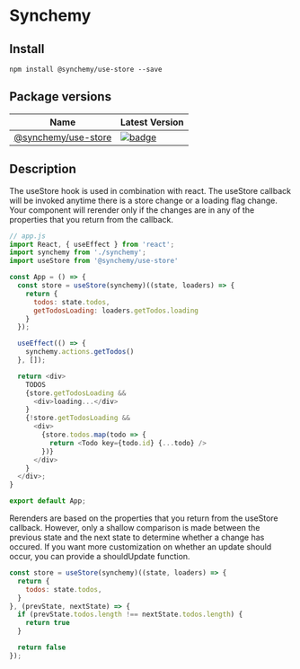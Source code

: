 # Synchemy

## Install
`npm install @synchemy/use-store --save`

## Package versions

| Name | Latest Version |
| --- | --- |
| [@synchemy/use-store](https://github.com/timurridjanovic/synchemy/tree/main/packages/use-store) | [![badge](https://img.shields.io/npm/v/@synchemy/use-store.svg?style=flat-square)](https://www.npmjs.com/package/@synchemy/use-store) |

## Description

The useStore hook is used in combination with react. The useStore 
callback will be invoked anytime there is a store change or a loading flag
change. Your component will rerender only if the changes are in any
of the properties that you return from the callback.

```js
// app.js
import React, { useEffect } from 'react';
import synchemy from './synchemy';
import useStore from '@synchemy/use-store'

const App = () => {
  const store = useStore(synchemy)((state, loaders) => {
    return {
      todos: state.todos,
      getTodosLoading: loaders.getTodos.loading
    }
  });

  useEffect(() => {
    synchemy.actions.getTodos()
  }, []);

  return <div>
    TODOS
    {store.getTodosLoading &&
      <div>loading...</div>
    }
    {!store.getTodosLoading &&
      <div>
        {store.todos.map(todo => {
          return <Todo key={todo.id} {...todo} />
        })}
      </div>
    }
  </div>;
}

export default App;
```

Rerenders are based on the properties that you return from the useStore callback.
However, only a shallow comparison is made between the previous state and the next
state to determine whether a change has occured. If you want more customization on whether
an update should occur, you can provide a shouldUpdate function.

```js
const store = useStore(synchemy)((state, loaders) => {
  return {
    todos: state.todos,
  }
}, (prevState, nextState) => {
  if (prevState.todos.length !== nextState.todos.length) {
    return true
  }

  return false
});
```
